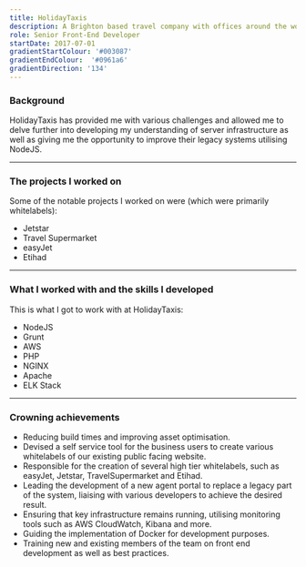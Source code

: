 ```yaml
---
title: HolidayTaxis
description: A Brighton based travel company with offices around the world. Here I was able to work with several notable travel companies to implement custom whitelabel solutions.
role: Senior Front-End Developer
startDate: 2017-07-01
gradientStartColour: '#003087'
gradientEndColour:  '#0961a6'
gradientDirection: '134'
---
```


### Background
HolidayTaxis has provided me with various challenges and allowed me to delve further into developing my understanding of server infrastructure as well as giving me the opportunity to improve their legacy systems utilising NodeJS.

---

### The projects I worked on
Some of the notable projects I worked on were (which were primarily whitelabels):

- Jetstar
- Travel Supermarket
- easyJet
- Etihad

---

### What I worked with and the skills I developed
This is what I got to work with at HolidayTaxis:

- NodeJS
- Grunt
- AWS
- PHP
- NGINX
- Apache
- ELK Stack

---

### Crowning achievements
- Reducing build times and improving asset optimisation.
- Devised a self service tool for the business users to create various whitelabels of our existing public facing website.
- Responsible for the creation of several high tier whitelabels, such as easyJet, Jetstar, TravelSupermarket and Etihad.
- Leading the development of a new agent portal to replace a legacy part of the system, liaising with various developers to achieve the desired result.
- Ensuring that key infrastructure remains running, utilising monitoring tools such as AWS CloudWatch, Kibana and more.
- Guiding the implementation of Docker for development purposes.
- Training new and existing members of the team on front end development as well as best practices.
